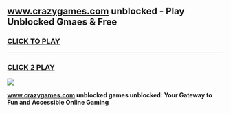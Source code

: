 
## www.crazygames.com unblocked - Play Unblocked Gmaes & Free
<h3>
<a href="https://news.freeplayer.one?title=www.crazygames.com_unblocked&ref=23F">CLICK TO PLAY</a></h3>
<hr>

<h3>
<a href="https://news.freeplayer.one?title=www.crazygames.com_unblocked&ref=23F">CLICK 2 PLAY</a>
  
</h3>

<a href="https://news.freeplayer.one?title=www.crazygames.com_unblocked&ref=23F/"><img src="https://clearcache.store/games.png"></a>


**www.crazygames.com unblocked games unblocked: Your Gateway to Fun and Accessible Online Gaming**
